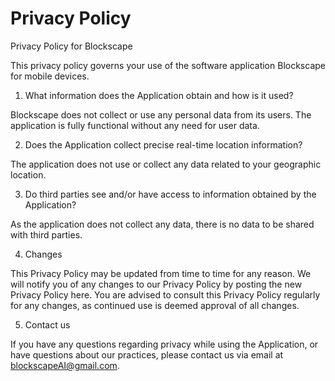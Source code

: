 # Privacy Policy

Privacy Policy for Blockscape

This privacy policy governs your use of the software application Blockscape for mobile devices.

1. What information does the Application obtain and how is it used?

Blockscape does not collect or use any personal data from its users. The application is fully functional without any need for user data.

2. Does the Application collect precise real-time location information?

The application does not use or collect any data related to your geographic location.

3. Do third parties see and/or have access to information obtained by the Application?

As the application does not collect any data, there is no data to be shared with third parties.

4. Changes

This Privacy Policy may be updated from time to time for any reason. We will notify you of any changes to our Privacy Policy by posting the new Privacy Policy here. You are advised to consult this Privacy Policy regularly for any changes, as continued use is deemed approval of all changes.

5. Contact us

If you have any questions regarding privacy while using the Application, or have questions about our practices, please contact us via email at blockscapeAI@gmail.com.
